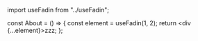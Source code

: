 import useFadin from "../useFadin";

const About = () => {
  const element = useFadin(1, 2);
  return <div {...element}>zzz</div>;
};